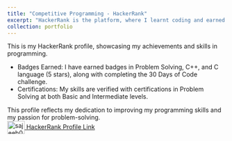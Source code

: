 ```yaml
---
title: "Competitive Programming - HackerRank"
excerpt: "HackerRank is the platform, where I learnt coding and earned several batches. <br/> <img src='/images/HackerRank1.jpg'>"
collection: portfolio
---
```

This is my HackerRank profile, showcasing my achievements and skills in programming.

- Badges Earned: I have earned badges in Problem Solving, C++, and C language (5 stars), along with completing the 30 Days of Code challenge.
- Certifications: My skills are verified with certifications in Problem Solving at both Basic and Intermediate levels.

This profile reflects my dedication to improving my programming skills and my passion for problem-solving.
<br>
<a href="https://www.hackerrank.com/sajeeb02" target="blank"><img align="center" src="https://raw.githubusercontent.com/rahuldkjain/github-profile-readme-generator/master/src/images/icons/Social/hackerrank.svg" alt="sajeeb02" height="30" width="40" /> HackerRank Profile Link</a>
